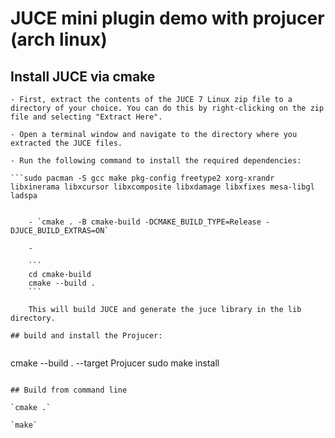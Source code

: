 # JUCE mini plugin demo with projucer (arch linux)

## Install JUCE via cmake

    - First, extract the contents of the JUCE 7 Linux zip file to a directory of your choice. You can do this by right-clicking on the zip file and selecting "Extract Here".

    - Open a terminal window and navigate to the directory where you extracted the JUCE files.

    - Run the following command to install the required dependencies:
    
    ```sudo pacman -S gcc make pkg-config freetype2 xorg-xrandr libxinerama libxcursor libxcomposite libxdamage libxfixes mesa-libgl ladspa    
```

    - `cmake . -B cmake-build -DCMAKE_BUILD_TYPE=Release -DJUCE_BUILD_EXTRAS=ON`
    
    - 
    
    ```
    cd cmake-build
    cmake --build .
    ```
    
    This will build JUCE and generate the juce library in the lib directory.

## build and install the Projucer:
    
```
cmake --build . --target Projucer
sudo make install
```

## Build from command line

`cmake .`

`make`




